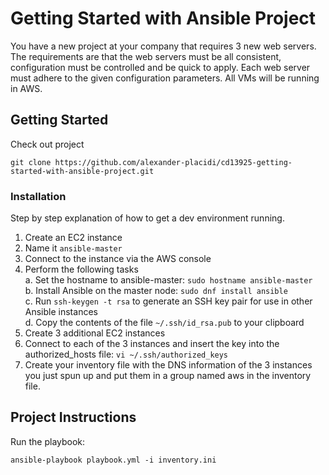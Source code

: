 # Getting Started with Ansible Project

You have a new project at your company that requires 3 new web servers. The requirements are that the web servers must be all consistent, configuration must be controlled and be quick to apply. Each web server must adhere to the given configuration parameters. All VMs will be running in AWS.

## Getting Started

Check out project
```
git clone https://github.com/alexander-placidi/cd13925-getting-started-with-ansible-project.git
```

### Installation

Step by step explanation of how to get a dev environment running.

1. Create an EC2 instance
2. Name it `ansible-master`
3. Connect to the instance via the AWS console
4. Perform the following tasks  
    a. Set the hostname to ansible-master: `sudo hostname ansible-master`    
    b. Install Ansible on the master node: `sudo dnf install ansible`   
    c. Run `ssh-keygen -t rsa` to generate an SSH key pair for use in other Ansible instances   
    d. Copy the contents of the file `~/.ssh/id_rsa.pub` to your clipboard      
5. Create 3 additional EC2 instances
6. Connect to each of the 3 instances and insert the key into the authorized_hosts file: `vi ~/.ssh/authorized_keys`    
7. Create your inventory file with the DNS information of the 3 instances you just spun up and put them in a group named aws in the inventory file.

## Project Instructions

Run the playbook: 
```
ansible-playbook playbook.yml -i inventory.ini
```